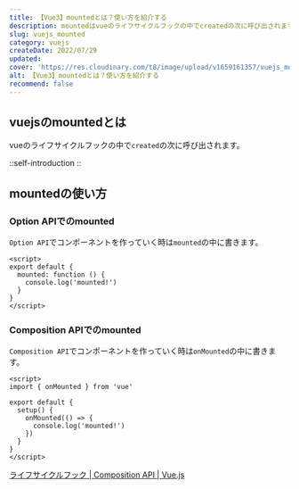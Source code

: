 ```yaml
---
title: 【Vue3】mountedとは？使い方を紹介する
description: mountedはvueのライフサイクルフックの中でcreatedの次に呼び出されます。Option APIでコンポーネントを作っていく時はmountedの中に書きます。Composition APIでコンポーネントを作っていく時はonMountedの中に書きます。
slug: vuejs_mounted
category: vuejs
createDate: 2022/07/29
updated: 
cover: 'https://res.cloudinary.com/t8/image/upload/v1659161357/vuejs_mounted_lqq8uu.png'
alt: 【Vue3】mountedとは？使い方を紹介する
recommend: false
---
```

## vuejsのmountedとは

vueのライフサイクルフックの中で`created`の次に呼び出されます。

::self-introduction
::

## mountedの使い方

### Option APIでのmounted

`Option API`でコンポーネントを作っていく時は`mounted`の中に書きます。

```vue
<script>
export default {
  mounted: function () {
    console.log('mounted!')
  }
}
</script>
```

### Composition APIでのmounted

`Composition API`でコンポーネントを作っていく時は`onMounted`の中に書きます。

```vue
<script>
import { onMounted } from 'vue'

export default {
  setup() {
    onMounted(() => {
      console.log('mounted!')
    })
  }
}
</script>
```

[ライフサイクルフック | Composition API | Vue.js](https://v3.ja.vuejs.org/api/composition-api.html#%E3%83%A9%E3%82%A4%E3%83%95%E3%82%B5%E3%82%A4%E3%82%AF%E3%83%AB%E3%83%95%E3%83%83%E3%82%AF)